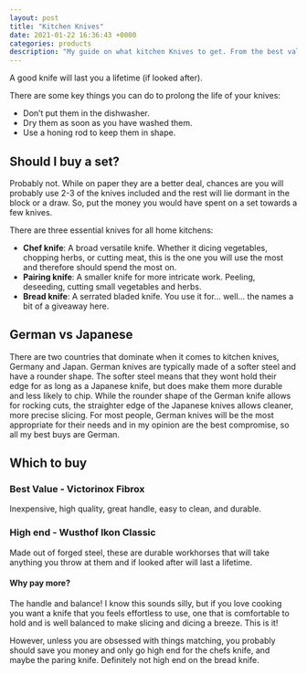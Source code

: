 ```yaml
---
layout: post
title: "Kitchen Knives"
date: 2021-01-22 16:36:43 +0000
categories: products
description: "My guide on what kitchen Knives to get. From the best value Victorinox Fibrox, to the high end Wusthof Ikon Classic."
---
```


A good knife will last you a lifetime (if looked after).

There are some key things you can do to prolong the life of your knives:

- Don’t put them in the dishwasher.
- Dry them as soon as you have washed them.
- Use a honing rod to keep them in shape.

## Should I buy a set?

Probably not. While on paper they are a better deal, chances are you will probably use 2-3 of the knives included and the rest will lie dormant in the block or a draw. So, put the money you would have spent on a set towards a few knives.

There are three essential knives for all home kitchens:

- **Chef knife**: A broad versatile knife. Whether it dicing vegetables, chopping herbs, or cutting meat, this is the one you will use the most and therefore should spend the most on.
- **Pairing knife**: A smaller knife for more intricate work. Peeling, deseeding, cutting small vegetables and herbs.
- **Bread knife**: A serrated bladed knife. You use it for... well... the names a bit of a giveaway here.

## German vs Japanese

There are two countries that dominate when it comes to kitchen knives, Germany and Japan. German knives are typically made of a softer steel and have a rounder shape. The softer steel means that they wont hold their edge for as long as a Japanese knife, but does make them more durable and less likely to chip. While the rounder shape of the German knife allows for rocking cuts, the straighter edge of the Japanese knives allows cleaner, more precise slicing. For most people, German knives will be the most appropriate for their needs and in my opinion are the best compromise, so all my best buys are German.

## Which to buy

### Best Value - Victorinox Fibrox

Inexpensive, high quality, great handle, easy to clean, and durable.

### High end - Wusthof Ikon Classic

Made out of forged steel, these are durable workhorses that will take anything you throw at them and if looked after will last a lifetime.

#### Why pay more?

The handle and balance! I know this sounds silly, but if you love cooking you want a knife that you feels effortless to use, one that is comfortable to hold and is well balanced to make slicing and dicing a breeze. This is it!

However, unless you are obsessed with things matching, you probably should save you money and only go high end for the chefs knife, and maybe the paring knife. Definitely not high end on the bread knife.
